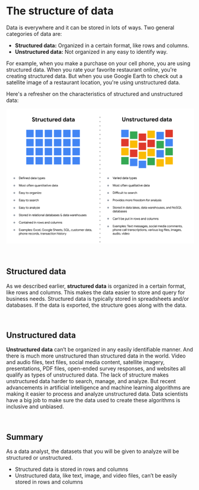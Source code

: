 # The structure of data

Data is everywhere and it can be stored in lots of ways. Two general categories of data are: 

* **Structured data:** Organized in a certain format, like rows and columns.
* **Unstructured data:** Not organized in any easy to identify way.

For example, when you make a purchase on your cell phone, you are using structured data. When you rate your favorite restaurant online, you're creating structured data. But when you use Google Earth to check out a satellite image of a restaurant location, you're using unstructured data. 

Here's a refresher on the characteristics of structured and unstructured data:

![img](img/structure.png)

&nbsp;

## Structured data

As we described earlier, **structured data** is organized in a certain format, like rows and columns. This makes the data easier to store and query for business needs. Structured data is typically stored in spreadsheets and/or databases.  If the data is exported, the structure goes along with the data.

&nbsp;

## Unstructured data

**Unstructured data** can’t be organized in any easily identifiable manner. And there is much more unstructured than structured data in the world. Video and audio files, text files, social media content, satellite imagery, presentations, PDF files, open-ended survey responses, and websites all qualify as types of unstructured data. The lack of structure makes unstructured data harder to search, manage, and analyze. But recent advancements in artificial intelligence and machine learning algorithms are making it easier to process and analyze unstructured data. Data scientists have a big job to make sure the data used to create these algorithms is inclusive and unbiased.

&nbsp;

## Summary

As a data analyst, the datasets that you will be given to analyze will be structured or unstructured. 

* Structured data is stored in rows and columns
* Unstructured data, like text, image, and video files, can’t be easily stored in rows and columns

